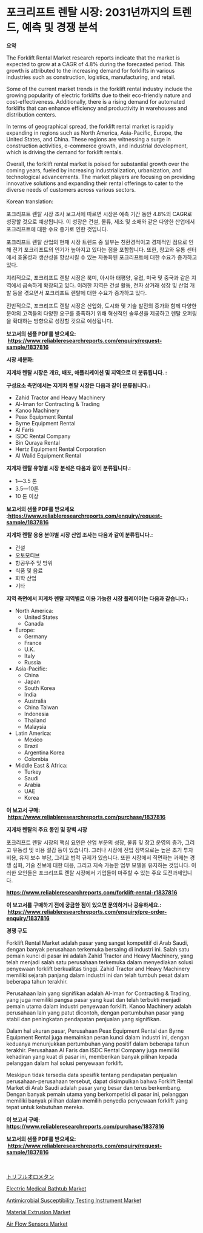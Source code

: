 <p><h1>포크리프트 렌탈 시장: 2031년까지의 트렌드, 예측 및 경쟁 분석</h1></p><p><strong>요약</strong></p>
<p><p>The Forklift Rental Market research reports indicate that the market is expected to grow at a CAGR of 4.8% during the forecasted period. This growth is attributed to the increasing demand for forklifts in various industries such as construction, logistics, manufacturing, and retail.</p><p>Some of the current market trends in the forklift rental industry include the growing popularity of electric forklifts due to their eco-friendly nature and cost-effectiveness. Additionally, there is a rising demand for automated forklifts that can enhance efficiency and productivity in warehouses and distribution centers.</p><p>In terms of geographical spread, the forklift rental market is rapidly expanding in regions such as North America, Asia-Pacific, Europe, the United States, and China. These regions are witnessing a surge in construction activities, e-commerce growth, and industrial development, which is driving the demand for forklift rentals.</p><p>Overall, the forklift rental market is poised for substantial growth over the coming years, fueled by increasing industrialization, urbanization, and technological advancements. The market players are focusing on providing innovative solutions and expanding their rental offerings to cater to the diverse needs of customers across various sectors.</p><p>Korean translation:</p><p>포크리프트 렌탈 시장 조사 보고서에 따르면 시장은 예측 기간 동안 4.8%의 CAGR로 성장할 것으로 예상됩니다. 이 성장은 건설, 물류, 제조 및 소매와 같은 다양한 산업에서 포크리프트에 대한 수요 증가로 인한 것입니다.</p><p>포크리프트 렌탈 산업의 현재 시장 트렌드 중 일부는 친환경적이고 경제적인 점으로 인해 전기 포크리프트의 인기가 높아지고 있다는 점을 포함합니다. 또한, 창고와 유통 센터에서 효율성과 생산성을 향상시킬 수 있는 자동화된 포크리프트에 대한 수요가 증가하고 있다.</p><p>지리적으로, 포크리프트 렌탈 시장은 북미, 아시아 태평양, 유럽, 미국 및 중국과 같은 지역에서 급속하게 확장되고 있다. 이러한 지역은 건설 활동, 전자 상거래 성장 및 산업 개발 등을 겪으면서 포크리프트 렌탈에 대한 수요가 증가하고 있다.</p><p>전반적으로, 포크리프트 렌탈 시장은 산업화, 도시화 및 기술 발전의 증가와 함께 다양한 분야의 고객들의 다양한 요구를 충족하기 위해 혁신적인 솔루션을 제공하고 렌탈 오퍼링을 확대하는 방향으로 성장할 것으로 예상됩니다.</p></p>
<p><strong>보고서의 샘플 PDF를 받으세요: &nbsp;<a href="https://www.reliableresearchreports.com/enquiry/request-sample/1837816">https://www.reliableresearchreports.com/enquiry/request-sample/1837816</a></strong></p>
<p><strong>시장 세분화:</strong></p>
<p><strong> 지게차 렌탈 시장은 개요, 배포, 애플리케이션 및 지역으로 더 분류됩니다. :</strong></p>
<p><strong>구성요소 측면에서는 지게차 렌탈 시장은 다음과 같이 분류됩니다.:</strong></p>
<p><ul><li>Zahid Tractor and Heavy Machinery</li><li>Al-Iman for Contracting & Trading</li><li>Kanoo Machinery</li><li>Peax Equipment Rental</li><li>Byrne Equipment Rental</li><li>Al Faris</li><li>ISDC Rental Company</li><li>Bin Quraya Rental</li><li>Hertz Equipment Rental Corporation</li><li>Al Walid Equipment Rental</li></ul></p>
<p><strong> 지게차 렌탈 유형별 시장 분석은 다음과 같이 분류됩니다.:</strong></p>
<p><ul><li>1—3.5 톤</li><li>3.5—10톤</li><li>10 톤 이상</li></ul></p>
<p><strong>보고서의 샘플 PDF를 받으세요 :<a href="https://www.reliableresearchreports.com/enquiry/request-sample/1837816">https://www.reliableresearchreports.com/enquiry/request-sample/1837816</a></strong></p>
<p><strong> 지게차 렌탈 응용 분야별 시장 산업 조사는 다음과 같이 분류됩니다.:</strong></p>
<p><ul><li>건설</li><li>오토모티브</li><li>항공우주 및 방위</li><li>식품 및 음료</li><li>화학 산업</li><li>기타</li></ul></p>
<p><strong>지역 측면에서 지게차 렌탈 지역별로 이용 가능한 시장 플레이어는 다음과 같습니다.:</strong></p>
<p><ul>
    <li>
        North America:
        <ul>
            <li>United States</li>
            <li>Canada</li>
        </ul>
    </li>
    <li>
        Europe:
        <ul>
            <li>Germany</li>
            <li>France</li>
            <li>U.K.</li>
            <li>Italy</li>
            <li>Russia</li>
        </ul>
    </li>
    <li>
        Asia-Pacific:
        <ul>
            <li>China</li>
            <li>Japan</li>
            <li>South Korea</li>
            <li>India</li>
            <li>Australia</li>
            <li>China Taiwan</li>
            <li>Indonesia</li>
            <li>Thailand</li>
            <li>Malaysia</li>
        </ul>
    </li>
    <li>
        Latin America:
        <ul>
            <li>Mexico</li>
            <li>Brazil</li>
            <li>Argentina Korea</li>
            <li>Colombia</li>
        </ul>
    </li>
    <li>
        Middle East & Africa:
        <ul>
            <li>Turkey</li>
            <li>Saudi</li>
            <li>Arabia</li>
            <li>UAE</li>
            <li>Korea</li>
        </ul>
    </li>
    </ul></p>
<p><strong>이 보고서 구매: &nbsp;<a href="https://www.reliableresearchreports.com/purchase/1837816">https://www.reliableresearchreports.com/purchase/1837816</a></strong></p>
<p><strong>지게차 렌탈의 주요 동인 및 장벽 시장</strong></p>
<p><p>포크리프트 렌탈 시장의 핵심 요인은 산업 부문의 성장, 물류 및 창고 운영의 증가, 그리고 유동성 및 비용 절감 등이 있습니다. 그러나 시장에 진입 장벽으로는 높은 초기 투자 비용, 유지 보수 부담, 그리고 법적 규제가 있습니다. 또한 시장에서 직면하는 과제는 경쟁 심화, 기술 진보에 대한 대응, 그리고 지속 가능한 업무 모델을 유지하는 것입니다. 이러한 요인들은 포크리프트 렌탈 시장에서 기업들이 마주할 수 있는 주요 도전과제입니다.</p></p>
<p><strong><a href="https://www.reliableresearchreports.com/forklift-rental-r1837816">https://www.reliableresearchreports.com/forklift-rental-r1837816</a></strong></p>
<p><strong>이 보고서를 구매하기 전에 궁금한 점이 있으면 문의하거나 공유하세요.: &nbsp;<a href="https://www.reliableresearchreports.com/enquiry/pre-order-enquiry/1837816">https://www.reliableresearchreports.com/enquiry/pre-order-enquiry/1837816</a></strong></p>
<p><strong>경쟁 구도</strong></p>
<p><p>Forklift Rental Market adalah pasar yang sangat kompetitif di Arab Saudi, dengan banyak perusahaan terkemuka bersaing di industri ini. Salah satu pemain kunci di pasar ini adalah Zahid Tractor and Heavy Machinery, yang telah menjadi salah satu perusahaan terkemuka dalam menyediakan solusi penyewaan forklift berkualitas tinggi. Zahid Tractor and Heavy Machinery memiliki sejarah panjang dalam industri ini dan telah tumbuh pesat dalam beberapa tahun terakhir.</p><p>Perusahaan lain yang signifikan adalah Al-Iman for Contracting & Trading, yang juga memiliki pangsa pasar yang kuat dan telah terbukti menjadi pemain utama dalam industri penyewaan forklift. Kanoo Machinery adalah perusahaan lain yang patut dicontoh, dengan pertumbuhan pasar yang stabil dan peningkatan pendapatan penjualan yang signifikan.</p><p>Dalam hal ukuran pasar, Perusahaan Peax Equipment Rental dan Byrne Equipment Rental juga memainkan peran kunci dalam industri ini, dengan keduanya menunjukkan pertumbuhan yang positif dalam beberapa tahun terakhir. Perusahaan Al Faris dan ISDC Rental Company juga memiliki kehadiran yang kuat di pasar ini, memberikan banyak pilihan kepada pelanggan dalam hal solusi penyewaan forklift.</p><p>Meskipun tidak tersedia data spesifik tentang pendapatan penjualan perusahaan-perusahaan tersebut, dapat disimpulkan bahwa Forklift Rental Market di Arab Saudi adalah pasar yang besar dan terus berkembang. Dengan banyak pemain utama yang berkompetisi di pasar ini, pelanggan memiliki banyak pilihan dalam memilih penyedia penyewaan forklift yang tepat untuk kebutuhan mereka.</p></p>
<p><strong>이 보고서 구매: &nbsp; <a href="https://www.reliableresearchreports.com/purchase/1837816">https://www.reliableresearchreports.com/purchase/1837816</a></strong></p>
<p><strong>보고서의 샘플 PDF를 받으세요: &nbsp;<a href="https://www.reliableresearchreports.com/enquiry/request-sample/1837816">https://www.reliableresearchreports.com/enquiry/request-sample/1837816</a></strong><strong></strong></p>
<p>&nbsp;</p>
<p><p><a href="https://github.com/mathieurico66/Market-Research-Report-List-1/blob/main/457546423202.md">トリフルオロメタン</a></p><p><a href="https://github.com/ashepherd82/Market-Research-Report-List-4/blob/main/electric-medical-bathtub-market.md">Electric Medical Bathtub Market</a></p><p><a href="https://github.com/irfadac/Market-Research-Report-List-2/blob/main/antimicrobial-susceptibility-testing-instrument-market.md">Antimicrobial Susceptibility Testing Instrument Market</a></p><p><a href="https://issuu.com/reportprime-2/docs/material-extrusion-market-size-2030.pptx">Material Extrusion Market</a></p><p><a href="https://pretty-mail-caf.notion.site/Air-Flow-Sensors-Market-Size-and-Market-Trends-Complete-Industry-Overview-2024-to-2031-ad4eab9bb65140b6b849306f17a031bc">Air Flow Sensors Market</a></p></p>
